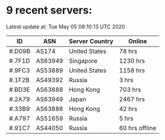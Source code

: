# 9 recent servers:

Latest update at: Tue May 05 08:10:13 UTC 2020

| ID | ASN | Server Country | Online |
| -- | --- | -------------- | ------ |
| #.D09B | AS174 | United States | 78 hrs |
| #.7F1D | AS63949 | Singapore | 1230 hrs |
| #.9FC3 | AS53889 | United States | 1158 hrs |
| #.1F2B | AS49392 | Russia | 3 hrs |
| #.BD3E | AS63888 | Hong Kong | 703 hrs |
| #.2A79 | AS63949 | Japan | 2467 hrs |
| #.33B9 | AS63888 | Hong Kong | 42 hrs |
| #.A797 | AS51659 | Russia | 5 hrs |
| #.91C7 | AS44050 | Russia | 60 hrs offline |

